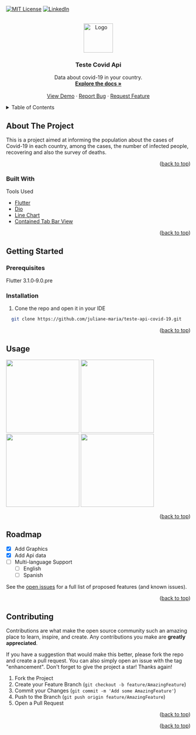 <div id="top"></div>


[![MIT License][license-shield]][license-url]
[![LinkedIn][linkedin-shield]][linkedin-url]



<!-- PROJECT LOGO -->
<br />
<div align="center">
  <a href="https://github.com/othneildrew/Best-README-Template">
    <img src="https://cdn-icons-png.flaticon.com/512/6969/6969623.png" alt="Logo" width="80" height="80">
  </a>

  <h3 align="center">Teste Covid Api</h3>

  <p align="center">
   Data about covid-19 in your country.
    <br />
    <a href="https://github.com/M-Media-Group/Covid-19-API"><strong>Explore the docs »</strong></a>
    <br />
    <br />
    <a href="https://github.com/juliane-maria/teste-api-covid-19">View Demo</a>
    ·
    <a href="https://github.com/juliane-maria/teste-api-covid-19/issues">Report Bug</a>
    ·
    <a href="https://github.com/juliane-maria/teste-api-covid-19/issues">Request Feature</a>
  </p>
</div>



<!-- TABLE OF CONTENTS -->
<details>
  <summary>Table of Contents</summary>
  <ol>
    <li>
      <a href="#about-the-project">About The Project</a>
      <ul>
        <li><a href="#built-with">Built With</a></li>
      </ul>
    </li>
    <li>
      <a href="#getting-started">Getting Started</a>
      <ul>
        <li><a href="#prerequisites">Prerequisites</a></li>
        <li><a href="#installation">Installation</a></li>
      </ul>
    </li>
    <li><a href="#usage">Usage</a></li>
    <li><a href="#roadmap">Roadmap</a></li>
    <li><a href="#contributing">Contributing</a></li>
    <li><a href="#license">License</a></li>
    <li><a href="#contact">Contact</a></li>
    <li><a href="#acknowledgments">Acknowledgments</a></li>
  </ol>
</details>



<!-- ABOUT THE PROJECT -->
## About The Project



This is a project aimed at informing the population about the cases of Covid-19 in each country, among the cases, the number of infected people, recovering and also the survey of deaths.








<p align="right">(<a href="#top">back to top</a>)</p>



### Built With

Tools Used

* [Flutter](https://flutter.dev/)
* [Dio](https://pub.dev/packages/dio)
* [Line Chart](https://pub.dev/packages/line_chart)
* [Contained Tab Bar View](https://pub.dev/packages/contained_tab_bar_view)


<p align="right">(<a href="#top">back to top</a>)</p>



<!-- GETTING STARTED -->
## Getting Started



### Prerequisites


Flutter 3.1.0‑9.0.pre


### Installation



1. Cone the repo and open it in your IDE
 ```sh
   git clone https://github.com/juliane-maria/teste-api-covid-19.git
   ```


  

<p align="right">(<a href="#top">back to top</a>)</p>



<!-- USAGE EXAMPLES -->
## Usage




<div>
<img src="https://user-images.githubusercontent.com/73200962/178010022-c85d0b98-292c-4004-932b-3417915f2766.png" width="200">
<img src="https://user-images.githubusercontent.com/73200962/178010212-5c6f07ec-c4a9-43a0-a27d-339e32508f3a.png" width="200">
<img src="https://user-images.githubusercontent.com/73200962/178010227-5fb2147f-c2b3-4d55-beeb-3e73120982a1.png" width="200">
<img src="https://user-images.githubusercontent.com/73200962/178010235-bf7b46c7-3886-4401-8f59-f257244c99a9.png" width="200">



  


</div>


<p align="right">(<a href="#top">back to top</a>)</p>



<!-- ROADMAP -->
## Roadmap

- [x] Add Graphics
- [x] Add Api data
- [ ] Multi-language Support
    - [ ] English
    - [ ] Spanish

See the [open issues](https://github.com/othneildrew/Best-README-Template/issues) for a full list of proposed features (and known issues).

<p align="right">(<a href="#top">back to top</a>)</p>



<!-- CONTRIBUTING -->
## Contributing

Contributions are what make the open source community such an amazing place to learn, inspire, and create. Any contributions you make are **greatly appreciated**.

If you have a suggestion that would make this better, please fork the repo and create a pull request. You can also simply open an issue with the tag "enhancement".
Don't forget to give the project a star! Thanks again!

1. Fork the Project
2. Create your Feature Branch (`git checkout -b feature/AmazingFeature`)
3. Commit your Changes (`git commit -m 'Add some AmazingFeature'`)
4. Push to the Branch (`git push origin feature/AmazingFeature`)
5. Open a Pull Request

<p align="right">(<a href="#top">back to top</a>)</p>











<p align="right">(<a href="#top">back to top</a>)</p>



<!-- MARKDOWN LINKS & IMAGES -->
<!-- https://www.markdownguide.org/basic-syntax/#reference-style-links -->

[license-shield]: https://img.shields.io/github/license/othneildrew/Best-README-Template.svg?style=for-the-badge
[license-url]: https://github.com/othneildrew/Best-README-Template/blob/master/LICENSE.txt
[linkedin-shield]: https://img.shields.io/badge/-LinkedIn-black.svg?style=for-the-badge&logo=linkedin&colorB=555
[linkedin-url]: https://www.linkedin.com/in/juliane-maria/
[product-screenshot]: images/screenshot.png
